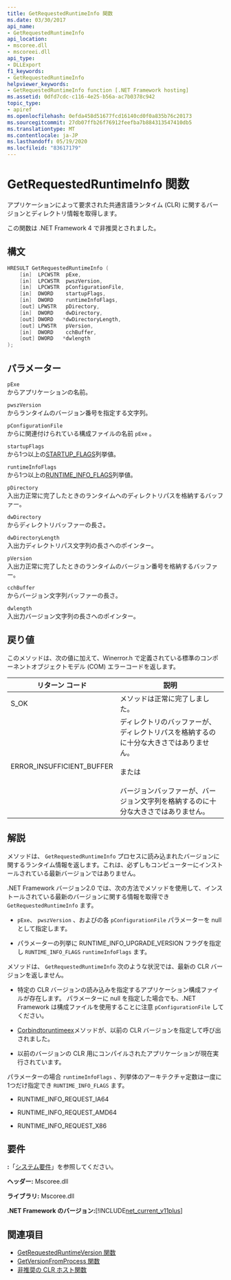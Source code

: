 ```yaml
---
title: GetRequestedRuntimeInfo 関数
ms.date: 03/30/2017
api_name:
- GetRequestedRuntimeInfo
api_location:
- mscoree.dll
- mscoreei.dll
api_type:
- DLLExport
f1_keywords:
- GetRequestedRuntimeInfo
helpviewer_keywords:
- GetRequestedRuntimeInfo function [.NET Framework hosting]
ms.assetid: 0dfd7cdc-c116-4e25-b56a-ac7b0378c942
topic_type:
- apiref
ms.openlocfilehash: 0efda458d51677fcd16140cd0f0a835b76c20173
ms.sourcegitcommit: 27db07ffb26f76912feefba7b884313547410db5
ms.translationtype: MT
ms.contentlocale: ja-JP
ms.lasthandoff: 05/19/2020
ms.locfileid: "83617179"
---
```

# <a name="getrequestedruntimeinfo-function"></a>GetRequestedRuntimeInfo 関数
アプリケーションによって要求された共通言語ランタイム (CLR) に関するバージョンとディレクトリ情報を取得します。  
  
 この関数は .NET Framework 4 で非推奨とされました。  
  
## <a name="syntax"></a>構文  
  
```cpp  
HRESULT GetRequestedRuntimeInfo (  
    [in]  LPCWSTR  pExe,
    [in]  LPCWSTR  pwszVersion,
    [in]  LPCWSTR  pConfigurationFile,
    [in]  DWORD    startupFlags,
    [in]  DWORD    runtimeInfoFlags,
    [out] LPWSTR   pDirectory,
    [in]  DWORD    dwDirectory,
    [out] DWORD   *dwDirectoryLength,
    [out] LPWSTR   pVersion,
    [in]  DWORD    cchBuffer,
    [out] DWORD   *dwlength  
);  
```  
  
## <a name="parameters"></a>パラメーター  
 `pExe`  
 からアプリケーションの名前。  
  
 `pwszVersion`  
 からランタイムのバージョン番号を指定する文字列。  
  
 `pConfigurationFile`  
 からに関連付けられている構成ファイルの名前 `pExe` 。  
  
 `startupFlags`  
 から1つ以上の[STARTUP_FLAGS](startup-flags-enumeration.md)列挙値。  
  
 `runtimeInfoFlags`  
 から1つ以上の[RUNTIME_INFO_FLAGS](runtime-info-flags-enumeration.md)列挙値。  
  
 `pDirectory`  
 入出力正常に完了したときのランタイムへのディレクトリパスを格納するバッファー。  
  
 `dwDirectory`  
 からディレクトリバッファーの長さ。  
  
 `dwDirectoryLength`  
 入出力ディレクトリパス文字列の長さへのポインター。  
  
 `pVersion`  
 入出力正常に完了したときのランタイムのバージョン番号を格納するバッファー。  
  
 `cchBuffer`  
 からバージョン文字列バッファーの長さ。  
  
 `dwlength`  
 入出力バージョン文字列の長さへのポインター。  
  
## <a name="return-value"></a>戻り値  
 このメソッドは、次の値に加えて、Winerror.h で定義されている標準のコンポーネントオブジェクトモデル (COM) エラーコードを返します。  
  
|リターン コード|説明|  
|-----------------|-----------------|  
|S_OK|メソッドは正常に完了しました。|  
|ERROR_INSUFFICIENT_BUFFER|ディレクトリのバッファーが、ディレクトリパスを格納するのに十分な大きさではありません。<br /><br /> または<br /><br /> バージョンバッファーが、バージョン文字列を格納するのに十分な大きさではありません。|  
  
## <a name="remarks"></a>解説  
 メソッドは、 `GetRequestedRuntimeInfo` プロセスに読み込まれたバージョンに関するランタイム情報を返します。これは、必ずしもコンピューターにインストールされている最新バージョンではありません。  
  
 .NET Framework バージョン2.0 では、次の方法でメソッドを使用して、インストールされている最新のバージョンに関する情報を取得でき `GetRequestedRuntimeInfo` ます。  
  
- `pExe`、 `pwszVersion` 、およびの各 `pConfigurationFile` パラメーターを null として指定します。  
  
- パラメーターの列挙に RUNTIME_INFO_UPGRADE_VERSION フラグを指定し `RUNTIME_INFO_FLAGS` `runtimeInfoFlags` ます。  
  
 メソッドは、 `GetRequestedRuntimeInfo` 次のような状況では、最新の CLR バージョンを返しません。  
  
- 特定の CLR バージョンの読み込みを指定するアプリケーション構成ファイルが存在します。 パラメーターに null を指定した場合でも、.NET Framework は構成ファイルを使用することに注意 `pConfigurationFile` してください。  
  
- [Corbindtoruntimeex](corbindtoruntimeex-function.md)メソッドが、以前の CLR バージョンを指定して呼び出されました。  
  
- 以前のバージョンの CLR 用にコンパイルされたアプリケーションが現在実行されています。  
  
 パラメーターの場合 `runtimeInfoFlags` 、列挙体のアーキテクチャ定数は一度に1つだけ指定でき `RUNTIME_INFO_FLAGS` ます。  
  
- RUNTIME_INFO_REQUEST_IA64  
  
- RUNTIME_INFO_REQUEST_AMD64  
  
- RUNTIME_INFO_REQUEST_X86  
  
## <a name="requirements"></a>要件  
 **:**「[システム要件](../../get-started/system-requirements.md)」を参照してください。  
  
 **ヘッダー:** Mscoree.dll  
  
 **ライブラリ:** Mscoree.dll  
  
 **.NET Framework のバージョン:**[!INCLUDE[net_current_v11plus](../../../../includes/net-current-v11plus-md.md)]  
  
## <a name="see-also"></a>関連項目

- [GetRequestedRuntimeVersion 関数](getrequestedruntimeversion-function.md)
- [GetVersionFromProcess 関数](getversionfromprocess-function.md)
- [非推奨の CLR ホスト関数](deprecated-clr-hosting-functions.md)
